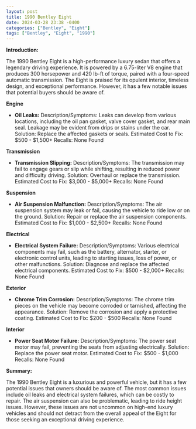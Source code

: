 ```yaml
---
layout: post
title: 1990 Bentley Eight
date: 2024-03-28 23:38 -0400
categories: ["Bentley", "Eight"]
tags: ["Bentley", "Eight", "1990"]
---
```

**Introduction:**

The 1990 Bentley Eight is a high-performance luxury sedan that offers a legendary driving experience. It is powered by a 6.75-liter V8 engine that produces 300 horsepower and 420 lb-ft of torque, paired with a four-speed automatic transmission. The Eight is praised for its opulent interior, timeless design, and exceptional performance. However, it has a few notable issues that potential buyers should be aware of.

**Engine**

* **Oil Leaks:**
Description/Symptoms: Leaks can develop from various locations, including the oil pan gasket, valve cover gasket, and rear main seal. Leakage may be evident from drips or stains under the car.
Solution: Replace the affected gaskets or seals.
Estimated Cost to Fix: $500 - $1,500+
Recalls: None Found

**Transmission**

* **Transmission Slipping:**
Description/Symptoms: The transmission may fail to engage gears or slip while shifting, resulting in reduced power and difficulty driving.
Solution: Overhaul or replace the transmission.
Estimated Cost to Fix: $3,000 - $5,000+
Recalls: None Found

**Suspension**

* **Air Suspension Malfunction:**
Description/Symptoms: The air suspension system may leak or fail, causing the vehicle to ride low or on the ground.
Solution: Repair or replace the air suspension components.
Estimated Cost to Fix: $1,000 - $2,500+
Recalls: None Found

**Electrical**

* **Electrical System Failure:**
Description/Symptoms: Various electrical components may fail, such as the battery, alternator, starter, or electronic control units, leading to starting issues, loss of power, or other malfunctions.
Solution: Diagnose and replace the affected electrical components.
Estimated Cost to Fix: $500 - $2,000+
Recalls: None Found

**Exterior**

* **Chrome Trim Corrosion:**
Description/Symptoms: The chrome trim pieces on the vehicle may become corroded or tarnished, affecting the appearance.
Solution: Remove the corrosion and apply a protective coating.
Estimated Cost to Fix: $200 - $500
Recalls: None Found

**Interior**

* **Power Seat Motor Failure:**
Description/Symptoms: The power seat motor may fail, preventing the seats from adjusting electrically.
Solution: Replace the power seat motor.
Estimated Cost to Fix: $500 - $1,000
Recalls: None Found

**Summary:**

The 1990 Bentley Eight is a luxurious and powerful vehicle, but it has a few potential issues that owners should be aware of. The most common issues include oil leaks and electrical system failures, which can be costly to repair. The air suspension can also be problematic, leading to ride height issues. However, these issues are not uncommon on high-end luxury vehicles and should not detract from the overall appeal of the Eight for those seeking an exceptional driving experience.
